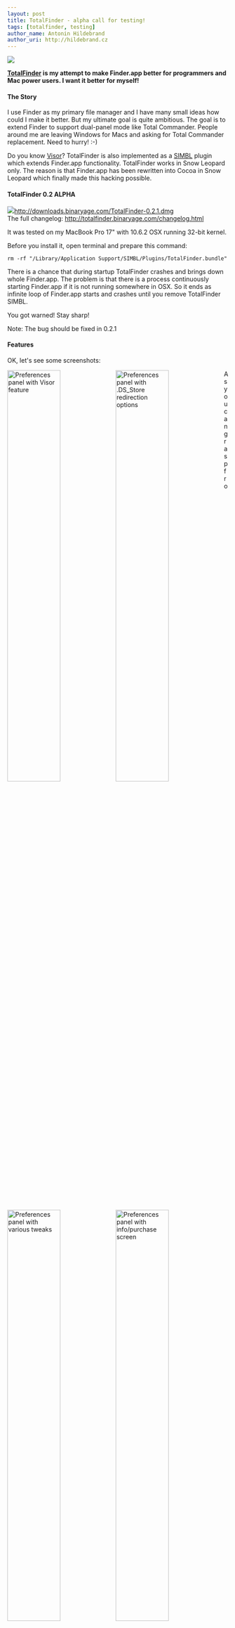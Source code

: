 ```yaml
---
layout: post
title: TotalFinder - alpha call for testing!
tags: [totalfinder, testing]
author_name: Antonin Hildebrand
author_uri: http://hildebrand.cz
---
```


<img src="{{site.url}}/shared/img/icons/totalfinder-64.png" class="intro-icon"/>

**[TotalFinder](http://totalfinder.binaryage.com) is my attempt to make Finder.app better for programmers and Mac power users. I want it better for myself!**

#### The Story

I use Finder as my primary file manager and I have many small ideas how could I make it better. But my ultimate goal is quite ambitious. The goal is to extend Finder to support dual-panel mode like Total Commander. People around me are leaving Windows for Macs and asking for Total Commander replacement. Need to hurry! :-)

Do you know <a href="http://visor.binaryage.com">Visor</a>? TotalFinder is also implemented as a [SIMBL](http://en.wikipedia.org/wiki/SIMBL) plugin which extends Finder.app functionality. TotalFinder works in Snow Leopard only. The reason is that Finder.app has been rewritten into Cocoa in Snow Leopard which finally made this hacking possible.

#### TotalFinder 0.2 ALPHA

<div class="blog-download">
    <a class="download-link" href="http://downloads.binaryage.com/TotalFinder-0.2.1.dmg"><img src="{{site.url}}/shared/img/small-download-button.png"/><span>http://downloads.binaryage.com/TotalFinder-0.2.1.dmg</span></a>
    <div class="download-note">The full changelog: <a href="http://totalfinder.binaryage.com/changelog.html">http://totalfinder.binaryage.com/changelog.html</a></div>
</div>

It was tested on my MacBook Pro 17" with 10.6.2 OSX running 32-bit kernel.

Before you install it, open terminal and prepare this command:

`rm -rf "/Library/Application Support/SIMBL/Plugins/TotalFinder.bundle"`

There is a chance that during startup TotalFinder crashes and brings down whole Finder.app. The problem is that there is a process continuously starting Finder.app if it is not running somewhere in OSX. So it ends as infinite loop of Finder.app starts and crashes until you remove TotalFinder SIMBL.

You got warned! Stay sharp!

Note: The bug should be fixed in 0.2.1

#### Features

OK, let's see some screenshots:

<img src="{{site.url}}/images/tf02-features.png" style="float:left; width: 49%" title="Preferences panel with Visor feature">
<img src="{{site.url}}/images/tf02-dsstore.png" style="float:left; width: 49%" title="Preferences panel with .DS_Store redirection options">
<img src="{{site.url}}/images/tf02-tweaks.png" style="float:left; width: 49%" title="Preferences panel with various tweaks">
<img src="{{site.url}}/images/tf02-purchase.png" style="float:left; width: 49%" title="Preferences panel with info/purchase screen">

<div class="clear"> </div>

As you can grasp from the images this version implements two main features:

* Visor-like system-wide Finder window available via a hot-key
* Prevention of littering .DS_Store files all over the place

And you can also see that I'm planning to start selling this at some point in the future when the thing gets more stable.

#### How does .DS_Store redirection work?

I'm pretty excited about solving the problem which has been bugging me for more than two years since the day I switched to Macintosh. Every single day! 

Look, I use Finder.app with enabled hidden files and I'm also pretty heavy Terminal.app user. The .DS_Store litter makes me cry! If you ever happened to google for a solution, you could find just some simple scripts for deleting .DS_Store files (futile!). Or maybe there is some commercial app which is capable of watching filesystem and deleting them after creation. But this is not good enough for me! I'm using folder colors in Finder ;)

Here is what I did in TotalFinder:

* I've redirected low-level filesystem calls which Finder.app does: 
  * Anytime Finder.app is asking to open `/some/folder/.DS_Store` file, I open it as `/usr/local/.dscache/some/folder/_DS_Store`
  * This way Finder thinks files are at original places but they are being physically created in prefix folder, effectively sandboxing them
  * The only exception is the prefix folder itself, when you go and see it in the Finder, no redirection is applied
* I've implemented kernel extension Echelon, which monitors folder renames (and deletes) and sends them to TotalFinder
  * You see why. This is important to keep DS_Store folder structure in prefix directory mirroring actual structure on the disk

Yeah, kernel extension sounds scary. But I didn't find a better solution in user-space. FSEvents are not precious enough (it just reports "something was changed"). BSD kqueues must be registered on per-file basis, so it is not usable in this scenario. In the end of the day that kernel extension turned out to be really light-weight solution. I use KAUTH API to monitor kernel filesystem events. I do it only if TotalFinder is connected and only for renames and deletes. Testing is simple C-string comparison and sending notification via socket.

I'm using TotalFinder with this redirection enabled for a while and it works pretty well. I've noticed only two drawbacks so far:

* .DS_Store file is created on Desktop during OSX restart, Finder crash or TotalFinder reinstallation
  The reason is that SIMBL plugin gets injected too late and Finder manages to write this .DS_Store file
* .DS_Store file is created when you modify Spotlight comment on a file
  This is caused by mdworker process and has no direct relation to Finder.app process. 
  It seems like Apple engineers scattered DS_Store functionality into more applications.
  I'm still investigating this. Temporary workaround is not using these Spotlight comments. Which is my case anyway.
  
I hope this is enough info for you to get started playing with TotalFinder. Your <a href="http://getsatisfaction.com/binaryage/products/binaryage_totalfinder">feedback</a> is appreciated! 

I've fixed tons of <a href="http://visor.binaryage.com">Visor</a> bugs and made it possible under Snow Leopard. Now it is your turn to help me roll this out :-) Thanks!